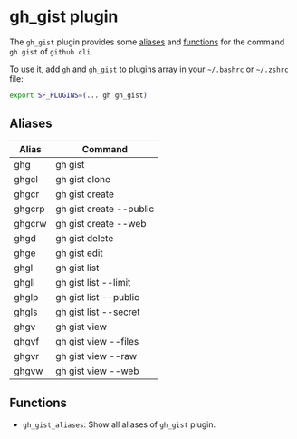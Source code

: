 # gh_gist plugin

The `gh_gist` plugin provides some [aliases](#aliases) and [functions](#functions)  for the command `gh gist` of `github cli`.

To use it, add  `gh` and `gh_gist` to plugins array in your `~/.bashrc` or `~/.zshrc` file:

```sh
export SF_PLUGINS=(... gh gh_gist)
```

## Aliases

| Alias  | Command                 |
| ------ | ----------------------- |
| ghg    | gh gist                 |
| ghgcl  | gh gist clone           |
| ghgcr  | gh gist create          |
| ghgcrp | gh gist create --public |
| ghgcrw | gh gist create --web    |
| ghgd   | gh gist delete          |
| ghge   | gh gist edit            |
| ghgl   | gh gist list            |
| ghgll  | gh gist list --limit    |
| ghglp  | gh gist list --public   |
| ghgls  | gh gist list --secret   |
| ghgv   | gh gist view            |
| ghgvf  | gh gist view --files    |
| ghgvr  | gh gist view --raw      |
| ghgvw  | gh gist view --web      |

## Functions

- `gh_gist_aliases`: Show all aliases of `gh_gist` plugin.
